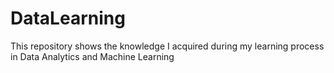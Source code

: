 ﻿# DataLearning

 This repository shows the knowledge I acquired during my learning process in Data Analytics and Machine Learning


